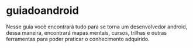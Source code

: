 # guiadoandroid
Nesse guia você encontrará tudo para se torna um desenvolvedor android, dessa maneira, encontrará mapas mentais, cursos, trilhas e outras ferramentas para poder praticar o conhecimento adquirido.
